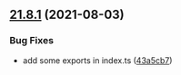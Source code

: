 ## [21.8.1](https://github.com/growingio/gio-design-utils/compare/v21.8.0...v21.8.1) (2021-08-03)


### Bug Fixes

* add some exports in index.ts ([43a5cb7](https://github.com/growingio/gio-design-utils/commit/43a5cb76e6c9617044a0ce790c3a7ebb5010c896))



